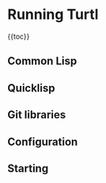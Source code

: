 
# Running Turtl


{{toc}}

## Common Lisp

## Quicklisp

## Git libraries

## Configuration

## Starting
